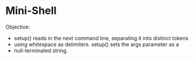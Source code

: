 # Mini-Shell
Objective: 
* setup() reads in the next command line, separating it into distinct tokens 
* using whitespace as delimiters. setup() sets the args parameter as a  
* null-terminated string.
